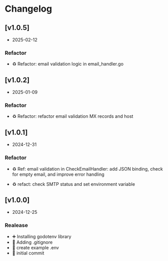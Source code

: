 # Changelog

## [v1.0.5]

- 2025-02-12

### Refactor

- ♻️ Refactor: email validation logic in email_handler.go

## [v1.0.2]

- 2025-01-09

### Refactor

- ♻️ Refactor: refactor email validation MX records and host

## [v1.0.1]

- 2024-12-31

### Refactor

- ♻️ Ref: email validation in CheckEmailHandler: add JSON binding, check for empty email, and improve error handling

- ♻️ refact: check SMTP status and set environment variable

## [v1.0.0]

- 2024-12-25

### Realease

- ➕ Installing godotenv library
- 🙈 Adding .gitignore
- 📝 create example .env
- 🎉 initial commit
